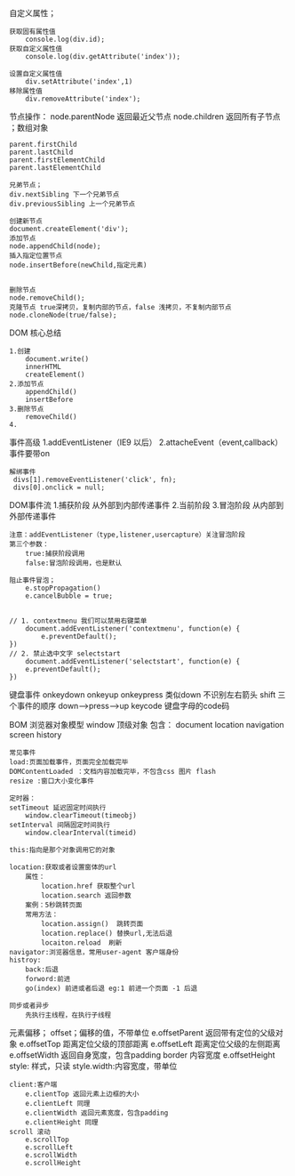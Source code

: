 自定义属性；

	获取固有属性值
		console.log(div.id);
	获取自定义属性值
		console.log(div.getAttribute('index'));
		
	设置自定义属性值
		div.setAttribute('index',1)
	移除属性值
		div.removeAttribute('index');
	
节点操作：
	node.parentNode 返回最近父节点
	node.children 返回所有子节点 ；数组对象
	
	parent.firstChild
	parent.lastChild
	parent.firstElementChild
	parent.lastElementChild
	
	兄弟节点；
	div.nextSibling 下一个兄弟节点
	div.previousSibling 上一个兄弟节点
	
	创建新节点
	document.createElement('div');
	添加节点
	node.appendChild(node);
	插入指定位置节点
	node.insertBefore(newChild,指定元素)
	
	
	删除节点
	node.removeChild();
	克隆节点 true深拷贝，复制内部的节点，false 浅拷贝，不复制内部节点
	node.cloneNode(true/false);
	
	
	
DOM 核心总结
	
	1.创建
		document.write()
		innerHTML
		createElement()
	2.添加节点
		appendChild()
		insertBefore
	3.删除节点
		removeChild()
	4.	
事件高级
	1.addEventListener（IE9 以后）
	2.attacheEvent（event,callback）事件要带on
	
	解绑事件
	 divs[1].removeEventListener('click', fn);
	 divs[0].onclick = null;
DOM事件流
	 1.捕获阶段  从外部到内部传递事件
	 2.当前阶段
	 3.冒泡阶段  从内部到外部传递事件

	注意：addEventListener（type,listener,usercapture）关注冒泡阶段
	第三个参数：
		true:捕获阶段调用
		false:冒泡阶段调用，也是默认
	
	阻止事件冒泡；
		e.stopPropagation()
		e.cancelBubble = true;
	
	
	// 1. contextmenu 我们可以禁用右键菜单
		document.addEventListener('contextmenu', function(e) {
			e.preventDefault();
	})
	// 2. 禁止选中文字 selectstart
		document.addEventListener('selectstart', function(e) {
		e.preventDefault();
	})	
		
键盘事件
	onkeydown
	onkeyup 
	onkeypress 类似down 不识别左右箭头 shift
	三个事件的顺序 down-->press-->up
	keycode 键盘字母的code码
	
BOM 浏览器对象模型
	window 顶级对象
	包含：
		document
		location
		navigation
		screen
		history
	
	常见事件
	load:页面加载事件，页面完全加载完毕
	DOMContentLoaded ：文档内容加载完毕，不包含css 图片 flash
	resize :窗口大小变化事件
	
	定时器：
	setTimeout 延迟固定时间执行
		window.clearTimeout(timeobj)
	setInterval 间隔固定时间执行
		window.clearInterval(timeid)
		
	this:指向是那个对象调用它的对象
		
	location:获取或者设置窗体的url
		属性：
			location.href 获取整个url
			location.search 返回参数
		案例：5秒跳转页面
		常用方法：
			location.assign()  跳转页面
			location.replace() 替换url,无法后退
			locaiton.reload  刷新
	navigator:浏览器信息，常用user-agent 客户端身份
	histroy:
		back:后退
		forword:前进
		go(index) 前进或者后退 eg:1 前进一个页面 -1 后退
	
	同步或者异步
		先执行主线程，在执行子线程
		
元素偏移；
	offset；偏移的值，不带单位
		e.offsetParent 返回带有定位的父级对象
		e.offsetTop 距离定位父级的顶部距离
		e.offsetLeft 距离定位父级的左侧距离
		e.offsetWidth 返回自身宽度，包含padding border 内容宽度
		e.offsetHeight
	style: 样式，只读
		style.width:内容宽度，带单位
	
	client:客户端
		e.clientTop 返回元素上边框的大小
		e.clientLeft 同理
		e.clientWidth 返回元素宽度，包含padding
		e.clientHeight 同理
	scroll 滚动
		e.scrollTop
		e.scrollLeft
		e.scrollWidth
		e.scrollHeight
		
		
		
	